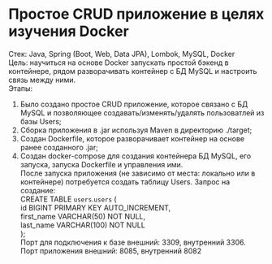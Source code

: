 # Простое CRUD приложение в целях изучения Docker
Стек: Java, Spring (Boot, Web, Data JPA), Lombok, MySQL, Docker  
Цель: научиться на основе Docker запускать простой бэкенд в контейнере, рядом разворачивать контейнер с БД MySQL и настроить связь между ними.  
Этапы:
 1) Было создано простое CRUD приложение, которое связано с БД MySQL и позволяющее создавать/изменять/удалять пользоватлей из базы Users;
 2) Сборка приложения в .jar используя Maven в директорию ./target;
 3) Создан Dockerfile, которое разворачивает контейнер на основе ранее созданного .jar;
 4) Создан docker-compose для создания контейнера БД MySQL, его запуска, запуска Dockerfile и управления ими.   
После запуска приложения (не зависимо от места: локально или в контейнере) потребуется создать таблицу Users. Запрос на создание:   
CREATE TABLE `users`.`users` (   
id BIGINT PRIMARY KEY AUTO_INCREMENT,   
first_name VARCHAR(50) NOT NULL,   
last_name VARCHAR(100) NOT NULL   
);   
Порт для подключения к базе внешний: 3309, внутренний 3306. Порт приложения внешний: 8085, внутренний 8082
